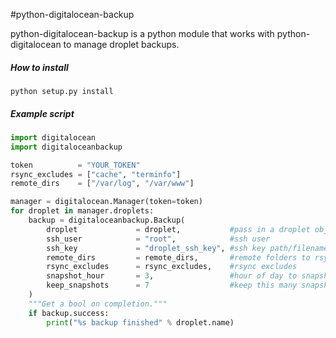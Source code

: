 #python-digitalocean-backup

python-digitalocean-backup is a python module that works with python-digitalocean to manage droplet backups.

##### How to install

    python setup.py install

##### Example script

```python
import digitalocean
import digitaloceanbackup

token          = "YOUR_TOKEN"
rsync_excludes = ["cache", "terminfo"]
remote_dirs    = ["/var/log", "/var/www"]

manager = digitalocean.Manager(token=token)
for droplet in manager.droplets:
    backup = digitaloceanbackup.Backup(
        droplet             = droplet,           #pass in a droplet obj
        ssh_user            = "root",            #ssh user
        ssh_key             = "droplet_ssh_key", #ssh key path/filename
        remote_dirs         = remote_dirs,       #remote folders to rsync
        rsync_excludes      = rsync_excludes,    #rsync excludes
        snapshot_hour       = 3,                 #hour of day to snapshot
        keep_snapshots      = 7                  #keep this many snapshots
    )
    """Get a bool on completion."""
    if backup.success:
        print("%s backup finished" % droplet.name)
```